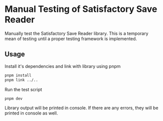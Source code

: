 # Manual Testing of Satisfactory Save Reader

Manually test the Satisfactory Save Reader library. This is a temporary mean of testing until a proper testing framework is implemented.

## Usage

Install it's dependencies and link with library using pnpm

```bash
pnpm install
pnpm link ../..
```

Run the test script

```bash
pnpm dev
```

Library output will be printed in console. If there are any errors, they will be printed in console as well.
